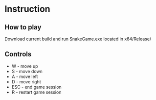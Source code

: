 # Instruction
## How to play

Download current build and run SnakeGame.exe located in x64/Release/

## Controls
- W - move up
- S - move down
- A - move left
- D - move right
- ESC - end game session
- R - restart game session
